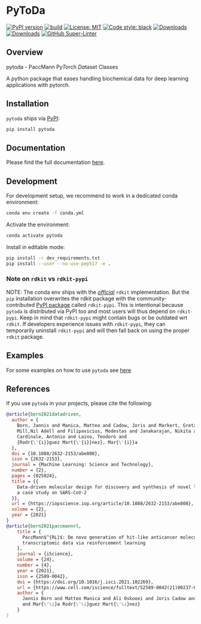 # PyToDa

[![PyPI version](https://badge.fury.io/py/pytoda.svg)](https://badge.fury.io/py/pytoda)
[![build](https://github.com/PaccMann/paccmann_datasets/workflows/build/badge.svg)](https://github.com/PaccMann/paccmann_datasets/actions)
[![License: MIT](https://img.shields.io/badge/License-MIT-yellow.svg)](https://opensource.org/licenses/MIT)
[![Code style: black](https://img.shields.io/badge/code%20style-black-000000.svg)](https://github.com/psf/black)
[![Downloads](https://pepy.tech/badge/pytoda)](https://pepy.tech/project/pytoda)
[![Downloads](https://pepy.tech/badge/pytoda/month)](https://pepy.tech/project/pytoda)
[![GitHub Super-Linter](https://github.com/PaccMann/paccmann_datasets/workflows/style/badge.svg)](https://github.com/marketplace/actions/super-linter)

## Overview

pytoda - PaccMann P*yTo*rch *Da*taset Classes

A python package that eases handling biochemical data for deep learning applications
with pytorch.

## Installation

`pytoda` ships via [PyPI](https://pypi.org/project/pytoda):

```sh
pip install pytoda
```

## Documentation

Please find the full documentation [here](https://paccmann.github.io/paccmann_datasets/).

## Development

For development setup, we recommend to work in a dedicated conda environment:

```sh
conda env create -f conda.yml
```

Activate the environment:

```sh
conda activate pytoda
```

Install in editable mode:

```sh
pip install -r dev_requirements.txt
pip install --user --no-use-pep517 -e .
```

### Note on `rdkit` vs `rdkit-pypi`

NOTE: The conda env ships with the [*official*](https://github.com/rdkit/rdkit) `rdkit`
implementation. But the `pip` installation overwrites the rdkit package with the
community-contributed [PyPI package](https://pypi.org/project/rdkit-pypi/#history)
called `rdkit-pypi`.
This is intentional because `pytoda` is distributed via PyPI too and most users will
thus depend on `rdkit-pypi`. Keep in mind that `rdkit-pypi` might contain bugs or
be outdated wrt `rdkit`. If developers experience issues with `rdkit-pypi`,
they can temporarily uninstall `rdkit-pypi` and will then fall back on using
the proper `rdkit` package.

## Examples

For some examples on how to use `pytoda` see [here](./examples)

## References

If you use `pytoda` in your projects, please cite the following:

```bib
@article{born2021datadriven,
  author = {
    Born, Jannis and Manica, Matteo and Cadow, Joris and Markert, Greta and
    Mill,Nil Adell and Filipavicius, Modestas and Janakarajan, Nikita and
    Cardinale, Antonio and Laino, Teodoro and 
    {Rodr{\'{i}}guez Mart{\'{i}}nez}, Mar{\'{i}}a
  },
  doi = {10.1088/2632-2153/abe808},
  issn = {2632-2153},
  journal = {Machine Learning: Science and Technology},
  number = {2},
  pages = {025024},
  title = {{
    Data-driven molecular design for discovery and synthesis of novel ligands: 
    a case study on SARS-CoV-2
  }},
  url = {https://iopscience.iop.org/article/10.1088/2632-2153/abe808},
  volume = {2},
  year = {2021}
}
@article{born2021paccmannrl,
    title = {
      PaccMann$^{RL}$: De novo generation of hit-like anticancer molecules from
      transcriptomic data via reinforcement learning
    },
    journal = {iScience},
    volume = {24},
    number = {4},
    year = {2021},
    issn = {2589-0042},
    doi = {https://doi.org/10.1016/j.isci.2021.102269},
    url = {https://www.cell.com/iscience/fulltext/S2589-0042(21)00237-6},
    author = {
      Jannis Born and Matteo Manica and Ali Oskooei and Joris Cadow and Greta Markert
      and Mar{\'\i}a Rodr{\'\i}guez Mart{\'\i}nez}
    }
}
```
